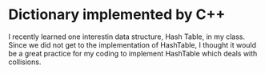# Dictionary implemented by C++

I recently learned one interestin data structure, Hash Table, in my class.
Since we did not get to the implementation of HashTable, I thought it would be a great practice for my coding to implement HashTable which deals with collisions.
